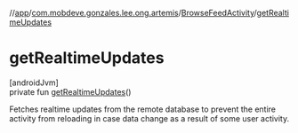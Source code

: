 //[app](../../../index.md)/[com.mobdeve.gonzales.lee.ong.artemis](../index.md)/[BrowseFeedActivity](index.md)/[getRealtimeUpdates](get-realtime-updates.md)

# getRealtimeUpdates

[androidJvm]\
private fun [getRealtimeUpdates](get-realtime-updates.md)()

Fetches realtime updates from the remote database to prevent the entire activity from reloading in case data change as a result of some user activity.
